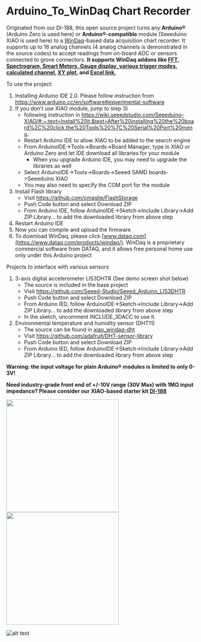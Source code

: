 # Arduino_To_WinDaq Chart Recorder
Originated from our DI-188, this open source project turns any **Arduino®** (Arduino Zero is used here) or **Arduino®-compatible** module (Seeeduino XIAO is used here) to a [WinDaq](https://www.dataq.com/products/windaq/)-based data acquisition chart recorder. It supports up to 16 analog channels (4 analog channels is demonstrated in the source codes) to accept readings from on-board ADC or sensors connected to grove connectors. **It supports WinDaq addons like [FFT, Spectrogram, Smart Meters, Gauge display, various trigger modes, calculated channel](http://www.ultimaserial.com/wdspectrum.html), [XY plot](https://www.dataq.com/products/windaq/add_ons/index.htm), and [Excel link](https://www.dataq.com/products/windaq/windaqxl/product.html),**

To use the project:
1) Installing Arduino IDE 2.0. Please follow instruction from https://www.arduino.cc/en/software#experimental-software 
2) If you don't use XIAO module, jump to step 3)
    -  following instruction in https://wiki.seeedstudio.com/Seeeduino-XIAO/#:~:text=Install%20it.&text=After%20installing%20the%20board%2C%20click,the%20Tools%20%7C%20Serial%20Port%20menu. 
    - Restart Arduino IDE to allow XIAO to be added to the search engine
    - From ArduinoIDE->Tools->Boards->Board Manager, type in XIAO or Arduino Zero and let IDE download all libraries for your module
       - When you upgrade Arduino IDE, you may need to upgrade the libraries as well
    - Select ArduinoIDE->Tools->Boards->Seeed SAMD boards->Seeeduino XIAO  
    - You may also need to specify the COM port for the module
3) Install Flash library
    - Visit https://github.com/cmaglie/FlashStorage
    - Push Code button and select Download ZIP
    - From Arduino IDE, follow ArduinoIDE->Sketch->Include Library->Add ZIP Library... to add the downloaded library from above step
4) Restart Arduino IDE 
5) Now you can compile and upload the firmware
6) To download WinDaq, please click [www.dataq.com](https://www.dataq.com/products/windaq/). WinDaq is a proprietary commercial software from DATAQ, and it allows free personal home use only under this Arduino project

Projects to interface with various sensors
1) 3-axis digital accelerometer LIS3DHTR (See demo screen shot below)
    - The source is included in the base project
    - Visit https://github.com/Seeed-Studio/Seeed_Arduino_LIS3DHTR
    - Push Code button and select Download ZIP
    - From Arduino IED, follow ArduinoIDE->Sketch->Include Library->Add ZIP Library... to add the downloaded library from above step
    - In the sketch, uncomment INCLUDE_3DACC to use it.   
2) Environmental temperature and humidity sensor (DHT11)
    - The source can be found in [xiao_windaq-dht](https://github.com/dataq-instruments/Arduino_WinDaq/tree/main/xiao_windaq_dht)
    - Visit https://github.com/adafruit/DHT-sensor-library
    - Push Code button and select Download ZIP
    - From Arduino IED, follow ArduinoIDE->Sketch->Include Library->Add ZIP Library... to add the downloaded library from above step

**Warning: the input voltage for plain Arduino® modules is limited to only 0-3V!**

**Need industry-grade front end of +/-10V range (30V Max) with 1MΩ input impedance? Please consider our XIAO-based starter kit [DI-188](https://www.dataq.com/products/di-188/)**

<img src="https://www.dataq.com/resources/images/di-188-arduino-daq2.png" width="300" height="300">  <img src="http://cdn.shopify.com/s/files/1/0506/1689/3647/products/ABX00003_01.iso_d6dab5cd-56ad-4eb2-8381-bc1ea6de29fb_866x686.jpg" width="300" height="300"> 

 ![alt text](https://www.dataq.com/resources/repository/arduino_3d.gif "Arduino Data logger: ScreenCapture by LICECap")


